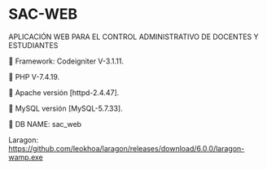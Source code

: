 # SAC-WEB

APLICACIÓN WEB PARA EL CONTROL ADMINISTRATIVO DE DOCENTES Y ESTUDIANTES

 Framework: Codeigniter V-3.1.11.

 PHP V-7.4.19.

 Apache versión [httpd-2.4.47].

 MySQL versión [MySQL-5.7.33].

 DB NAME: sac_web

Laragon: https://github.com/leokhoa/laragon/releases/download/6.0.0/laragon-wamp.exe
